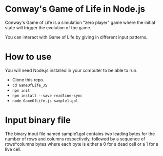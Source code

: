 # Conway's Game of Life in Node.js

Conway's Game of Life is a simulation "zero player" game where the initial state will trigger the evolution of the game.

You can interact with Game of Life by giving in different input patterns.

# How to use

You will need Node.js installed in your computer to be able to run.

* Clone this repo.
* `cd GameOfLife_JS`
* `npm init`
* `npm install --save readline-sync`
* `node GameOfLife.js sample1.gol`

# Input binary file

The binary input file named sample1.gol contains two leading bytes for the number of rows and columns respectively, followed by a sequence of rows*columns bytes where each byte is either a 0 for a dead cell or a 1 for a live cell.
